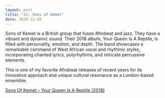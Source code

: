 ```yaml
---
layout: post
title: "11: Sons of Kemet"
date: 2020-12-28
---
```


Sons of Kemet is a British group that fuses Afrobeat and jazz. They have a vibrant and dynamic sound. Their 2018 album, Your Queen Is A Reptile, is filled with personality, emotion, and depth. The band showcases a remarkable command of West African vocal and rhythmic styles, incorporating chanted lyrics, polyrhythms, and intricate percussive elements.

This is one of my favorite Afrobeat releases of recent years for its innovative approach and unique cultural resonance as a London-based ensemble.

[Sons Of Kemet – Your Queen Is A Reptile (2018)](https://www.youtube.com/watch?v=S00QHjIhDfk)